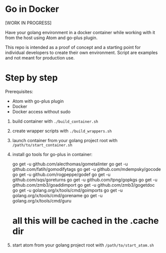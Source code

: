 # Go in Docker

[WORK IN PROGRESS]

Have your golang environment in a docker container while working with it from the host using Atom and go-plus plugin.

This repo is intended as a proof of concept and a starting point for individual developers to create their own environment. Script are examples and not meant for production use.

# Step by step

Prerequisites:
- Atom with go-plus plugin
- Docker
- Docker access without sudo

1. build container with `./build_container.sh`
2. create wrapper scripts with `./build_wrappers.sh`
3. launch container from your golang project root with `/path/to/start_container.sh`
4. install go tools for go-plus in container:

    go get -u github.com/alecthomas/gometalinter
    go get -u github.com/fatih/gomodifytags
    go get -u github.com/mdempsky/gocode
    go get -u github.com/rogpeppe/godef
    go get -u github.com/sqs/goreturns
    go get -u github.com/tpng/gopkgs
    go get -u github.com/zmb3/goaddimport
    go get -u github.com/zmb3/gogetdoc
    go get -u golang.org/x/tools/cmd/goimports
    go get -u golang.org/x/tools/cmd/gorename
    go get -u golang.org/x/tools/cmd/guru
    # all this will be cached in the .cache dir

5. start atom from your golang project root with `/path/to/start_atom.sh`
